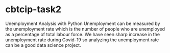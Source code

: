 # cbtcip-task2
Unemployment Analysis with Python
Unemployment can be measured by the unemployment rate which is the number of people who are unemployed as a percentage of total labour force. We have seen sharp increase in the unemployment rate during Covid-19 so analyzing the unemployment rate can be a good data science project.
